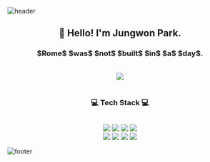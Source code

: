 ![header](https://capsule-render.vercel.app/api?type=waving&&color=0:ffdb8a,100:c5eaf2&height=100&section=header&fontSize=90)

<h2 align="center">👋 Hello! I'm Jungwon Park. </h2>
<h3 align="center">$Rome$  $was$   $not$  $built$   $in$  $a$  $day$.</h3>
<div align = "center">

<!-- <img src="https://images.velog.io/images/wooogie/profile/2f9a7f2f-5f6f-4b08-b3f5-f809807437a2/%EB%9A%B1%EC%9D%B49.jpg"> -->
<!-- <h3>Welcome to my page!</h3> -->
<br>
<a href="https://bohodays.github.io/Portfolio/" target="_blank"><img src="https://img.shields.io/badge/Portfolio-9cf?style=for-the-badge&logoColor=white&link=https://bohodays.github.io/Portfolio/"/></a>
</div>

<div align = "center"><br/>
<h3>💻 Tech Stack 💻</h3><br/>


<img cursor="default" src="https://img.shields.io/badge/html5-E34F26?style=for-the-badge&logo=html5&logoColor=white">
<img cursor="default" src="https://img.shields.io/badge/css-1572B6?style=for-the-badge&logo=css3&logoColor=white">
<img cursor="default" src="https://img.shields.io/badge/javascript-F7DF1E?style=for-the-badge&logo=javascript&logoColor=black">
<img cursor="default" src="https://img.shields.io/badge/typescript-3178C6?style=for-the-badge&logo=Typescript&logoColor=white"/>
<br>
<img cursor="default" src="https://img.shields.io/badge/react-76b4ff?style=for-the-badge&logo=react&logoColor=white"> 
<img cursor="default" src="https://img.shields.io/badge/vue.js-a8cda7?style=for-the-badge&logo=vue.js&logoColor=black">
<img cursor="default" src="https://img.shields.io/badge/python-FFCA28?style=for-the-badge&logo=python&logoColor=black">
<img cursor="default" src="https://img.shields.io/badge/django-092E20?style=for-the-badge&logo=django&logoColor=white">
</div>


![footer](https://capsule-render.vercel.app/api?type=waving&&color=0:ffdb8a,100:c5eaf2&height=100&section=footer&fontSize=90)
